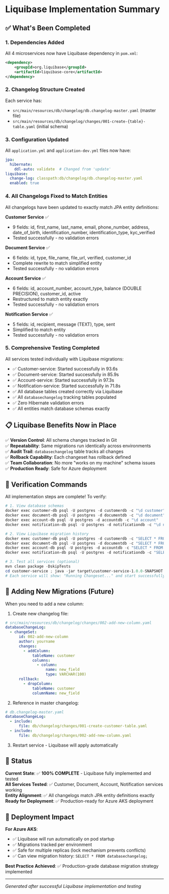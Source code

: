 # Liquibase Implementation Summary

## ✅ What's Been Completed

### 1. Dependencies Added
All 4 microservices now have Liquibase dependency in `pom.xml`:
```xml
<dependency>
    <groupId>org.liquibase</groupId>
    <artifactId>liquibase-core</artifactId>
</dependency>
```

### 2. Changelog Structure Created
Each service has:
- `src/main/resources/db/changelog/db.changelog-master.yaml` (master file)
- `src/main/resources/db/changelog/changes/001-create-{table}-table.yaml` (initial schema)

### 3. Configuration Updated
All `application.yml` and `application-dev.yml` files now have:
```yaml
jpa:
  hibernate:
    ddl-auto: validate  # Changed from 'update'
liquibase:
  change-log: classpath:db/changelog/db.changelog-master.yaml
  enabled: true
```

### 4. All Changelogs Fixed to Match Entities
All changelogs have been updated to exactly match JPA entity definitions:

**Customer Service** ✅
- 9 fields: id, first_name, last_name, email, phone_number, address, date_of_birth, identification_number, identification_type, kyc_verified
- Tested successfully - no validation errors

**Document Service** ✅
- 6 fields: id, type, file_name, file_url, verified, customer_id
- Complete rewrite to match simplified entity
- Tested successfully - no validation errors

**Account Service** ✅
- 6 fields: id, account_number, account_type, balance (DOUBLE PRECISION), customer_id, active
- Restructured to match entity exactly
- Tested successfully - no validation errors

**Notification Service** ✅
- 5 fields: id, recipient, message (TEXT), type, sent
- Simplified to match entity
- Tested successfully - no validation errors

### 5. Comprehensive Testing Completed
All services tested individually with Liquibase migrations:
- ✅ Customer-service: Started successfully in 93.6s
- ✅ Document-service: Started successfully in 85.9s
- ✅ Account-service: Started successfully in 97.3s
- ✅ Notification-service: Started successfully in 71.8s
- ✅ All database tables created correctly via Liquibase
- ✅ All `databasechangelog` tracking tables populated
- ✅ Zero Hibernate validation errors
- ✅ All entities match database schemas exactly

## 📋 Liquibase Benefits Now in Place

✅ **Version Control**: All schema changes tracked in Git  
✅ **Repeatability**: Same migrations run identically across environments  
✅ **Audit Trail**: `databasechangelog` table tracks all changes  
✅ **Rollback Capability**: Each changeset has rollback defined  
✅ **Team Collaboration**: No more "works on my machine" schema issues  
✅ **Production Ready**: Safe for Azure deployment  

## 🔧 Verification Commands

All implementation steps are complete! To verify:

```powershell
# 1. View database schemas
docker exec customer-db psql -U postgres -d customerdb -c "\d customer"
docker exec document-db psql -U postgres -d documentdb -c "\d document"
docker exec account-db psql -U postgres -d accountdb -c "\d account"
docker exec notification-db psql -U postgres -d notificationdb -c "\d notification"

# 2. View Liquibase migration history
docker exec customer-db psql -U postgres -d customerdb -c "SELECT * FROM databasechangelog;"
docker exec document-db psql -U postgres -d documentdb -c "SELECT * FROM databasechangelog;"
docker exec account-db psql -U postgres -d accountdb -c "SELECT * FROM databasechangelog;"
docker exec notification-db psql -U postgres -d notificationdb -c "SELECT * FROM databasechangelog;"

# 3. Test all services (optional)
mvn clean package -DskipTests
cd customer-service ; java -jar target\customer-service-1.0.0-SNAPSHOT.jar
# Each service will show: "Running Changeset..." and start successfully
```

## 📝 Adding New Migrations (Future)

When you need to add a new column:

1. Create new changelog file:
```yaml
# src/main/resources/db/changelog/changes/002-add-new-column.yaml
databaseChangeLog:
  - changeSet:
      id: 002-add-new-column
      author: yourname
      changes:
        - addColumn:
            tableName: customer
            columns:
              - column:
                  name: new_field
                  type: VARCHAR(100)
      rollback:
        - dropColumn:
            tableName: customer
            columnName: new_field
```

2. Reference in master changelog:
```yaml
# db.changelog-master.yaml
databaseChangeLog:
  - include:
      file: db/changelog/changes/001-create-customer-table.yaml
  - include:
      file: db/changelog/changes/002-add-new-column.yaml
```

3. Restart service - Liquibase will apply automatically

## 🎯 Status

**Current State**: ✅ **100% COMPLETE** - Liquibase fully implemented and tested  
**All Services Tested**: ✅ Customer, Document, Account, Notification services working  
**Entity Alignment**: ✅ All changelogs match JPA entity definitions exactly  
**Ready for Deployment**: ✅ Production-ready for Azure AKS deployment  

## 🚀 Deployment Impact

**For Azure AKS**:
- ✅ Liquibase will run automatically on pod startup
- ✅ Migrations tracked per environment
- ✅ Safe for multiple replicas (lock mechanism prevents conflicts)
- ✅ Can view migration history: `SELECT * FROM databasechangelog;`

**Best Practice Achieved**: ✅ Production-grade database migration strategy implemented

---

*Generated after successful Liquibase implementation and testing*
